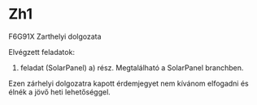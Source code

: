 # Zh1
F6G91X Zarthelyi dolgozata

Elvégzett feladatok:
1. feladat (SolarPanel)
a) rész. Megtalálható a SolarPanel branchben.

Ezen zárhelyi dolgozatra kapott érdemjegyet nem kívánom elfogadni és élnék a jövő heti lehetőséggel.

